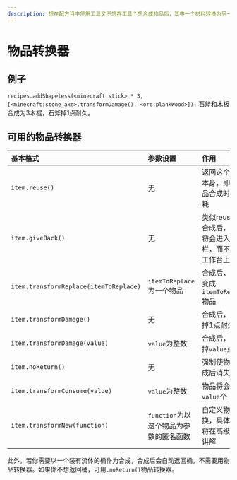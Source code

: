 ```yaml
---
description: 想在配方当中使用工具又不想吞工具？想合成物品后，其中一个材料转换为另一个物品（像合成蛋糕那样牛奶桶变空桶）？你需要使用物品转换器！
---
```


# 物品转换器

## 例子

`recipes.addShapeless(<minecraft:stick> * 3, [<minecraft:stone_axe>.transformDamage(), <ore:plankWood>]);` 石斧和木板合成为3木棍，石斧掉1点耐久。

## 可用的物品转换器

| 基本格式 | 参数设置 | 作用 |
| :--- | :--- | :--- |
| `item.reuse()` | 无 | 返回这个物品本身，即该物品合成时不消耗 |
| `item.giveBack()` | 无 | 类似reuse，但合成后，物品将会进入物品栏，而不是在工作台上 |
| `item.transformReplace(itemToReplace)` | `itemToReplace`为一个物品 | 合成后，物品变成`itemToReplace`物品 |
| `item.transformDamage()` | 无 | 合成后，物品掉1点耐久 |
| `item.transformDamage(value)` | `value`为整数 | 合成后，物品掉`value`点耐久 |
| `item.noReturn()` | 无 | 强制使物品合成后消失 |
| `item.transformConsume(value)` | `value`为整数 | 物品将会消耗`value`个 |
| `item.transformNew(function)` | `function`为以这个物品为参数的匿名函数 | 自定义物品转换，具体用法将在高级运用讲解 |

此外，若你需要以一个装有流体的桶作为合成，合成后会自动返回桶，不需要用物品转换器。如果你不想返回桶，可用`.noReturn()`物品转换器。
